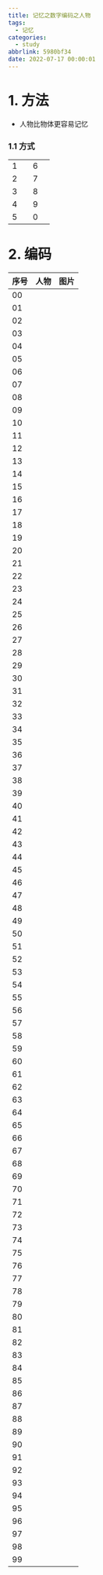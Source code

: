 ```yaml
---
title: 记忆之数字编码之人物
tags:
  - 记忆
categories:
  - study
abbrlink: 5980bf34
date: 2022-07-17 00:00:01
---
```


# 1. 方法

+ 人物比物体更容易记忆

<!-- more -->

### 1.1 方式

|      |      |      |      |
| ---- | ---- | ---- | ---- |
| 1    |      | 6    |      |
| 2    |      | 7    |      |
| 3    |      | 8    |      |
| 4    |      | 9    |      |
| 5    |      | 0    |      |



# 2. 编码

| 序号 | 人物 | 图片 |
| ---- | ------ | -------------------------------- |
| 00    |  |  |
| 01    |  |  |
| 02    |  |  |
| 03   |  |  |
| 04   |  |  |
| 05   |  |  |
| 06   |  |  |
| 07   |  |  |
| 08   |  |  |
| 09   |  |  |
| 10   |  |  |
| 11   |  |  |
| 12   |  |  |
| 13   |  |  |
| 14   |  |  |
| 15   |  |  |
| 16   |  |  |
| 17   |  |  |
| 18   |  |  |
| 19   |  |  |
| 20   |  |  |
| 21   |  |  |
| 22   |  |  |
| 23   |  |  |
| 24   |  |  |
| 25   |  |  |
| 26   |  |  |
| 27   |  |  |
| 28   |  |  |
| 29   |  |  |
| 30   |  |  |
| 31   |  |  |
| 32   |  |  |
| 33   |  |  |
| 34   |  |  |
| 35   |  |  |
| 36   |  |  |
| 37   |  |  |
| 38   |  |  |
| 39   |  |  |
| 40   |  |  |
| 41   |  |  |
| 42   |  |  |
| 43   |  |  |
| 44   |  |  |
| 45   |  |  |
| 46   |  |  |
| 47   |  |  |
| 48   |  |  |
| 49   |  |  |
| 50   |  |  |
| 51   |  |  |
| 52   |  |  |
| 53   |  |  |
| 54   |  |  |
| 55   |  |  |
| 56   |  |  |
| 57   |  |  |
| 58   |  |  |
| 59   |  |  |
| 60   |  |  |
| 61   |  |  |
| 62   |  |  |
| 63   |  |  |
| 64   |  |  |
| 65   |  |  |
| 66   |  |  |
| 67   |  |  |
| 68   |  |  |
| 69   |  |  |
| 70   |  |  |
| 71   |  |  |
| 72   |  |  |
| 73   |  |  |
| 74   |  |  |
| 75   |  |  |
| 76   |  |  |
| 77   |  |  |
| 78   |  |  |
| 79   |  |  |
| 80   |  |  |
| 81   |  |  |
| 82   |  |  |
| 83   |  |  |
| 84   |  |  |
| 85   |  |  |
| 86   |  |  |
| 87   |  |  |
| 88   |  |  |
| 89   |  |  |
| 90   |  |  |
| 91   |  |  |
| 92   |  |  |
| 93   |  |  |
| 94   |  |  |
| 95   |  |  |
| 96   |  |  |
| 97   |  |  |
| 98   |  |  |
| 99   |  |  |





